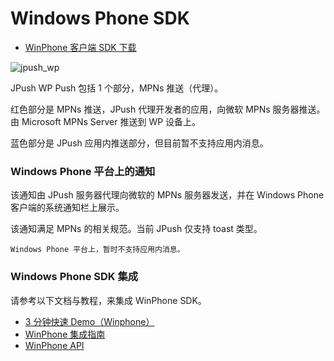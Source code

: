 # Windows Phone SDK

+ [WinPhone 客户端 SDK 下载](../../resources/#wp-sdk)

![jpush_wp](../image/jpush_wp.png)

JPush WP Push 包括 1 个部分，MPNs 推送（代理）。

红色部分是 MPNs 推送，JPush 代理开发者的应用，向微软 MPNs 服务器推送。由 Microsoft MPNs Server 推送到 WP 设备上。

蓝色部分是 JPush 应用内推送部分，但目前暂不支持应用内消息。

### Windows Phone 平台上的通知

该通知由 JPush 服务器代理向微软的 MPNs 服务器发送，并在 Windows Phone 客户端的系统通知栏上展示。

该通知满足 MPNs 的相关规范。当前 JPush 仅支持 toast 类型。

```
Windows Phone 平台上，暂时不支持应用内消息。
```

### Windows Phone SDK 集成

请参考以下文档与教程，来集成 WinPhone SDK。

+ [3 分钟快速 Demo（Winphone）](winphone_3m)
+ [WinPhone 集成指南](winphone_guide)
+ [WinPhone API](winphone_api)
